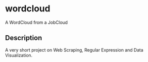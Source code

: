 # wordcloud
A WordCloud from a JobCloud

## Description
A very short project on Web Scraping, Regular Expression and Data Visualization.
